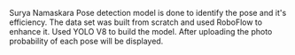 Surya Namaskara Pose detection model is done to identify the pose and it's efficiency.
The data set was built from scratch and used RoboFlow to enhance it.
Used YOLO V8 to build the model.
After uploading the photo probability of each pose will be displayed.

